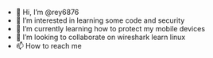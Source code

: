 - 👋 Hi, I’m @rey6876
- 👀 I’m interested in learning some code and security
- 🌱 I’m currently learning how to protect my mobile devices
- 💞️ I’m looking to collaborate on wireshark learn linux 
- 📫 How to reach me 

<!---
rey6876/rey6876 is a ✨ special ✨ repository because its `README.md` (this file) appears on your GitHub profile.
You can click the Preview link to take a look at your changes.
--->
